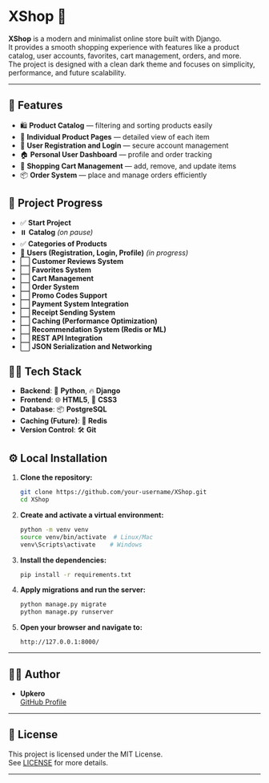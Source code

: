 # XShop 🛒

**XShop** is a modern and minimalist online store built with Django.  
It provides a smooth shopping experience with features like a product catalog, user accounts, favorites, cart management, orders, and more.  
The project is designed with a clean dark theme and focuses on simplicity, performance, and future scalability.

---

## 🚀 Features

- 🛍️ **Product Catalog** — filtering and sorting products easily
- 📄 **Individual Product Pages** — detailed view of each item
- 👤 **User Registration and Login** — secure account management
- 🏠 **Personal User Dashboard** — profile and order tracking
- 🛒 **Shopping Cart Management** — add, remove, and update items
- 📦 **Order System** — place and manage orders efficiently


## 🚧 Project Progress

- ✅ **Start Project**
- ⏸️ **Catalog** *(on pause)*
- ✅ **Categories of Products**
- 🔄 **Users (Registration, Login, Profile)** *(in progress)*
- ⬜ **Customer Reviews System**
- ⬜ **Favorites System**
- ⬜ **Cart Management**
- ⬜ **Order System**
- ⬜ **Promo Codes Support**
- ⬜ **Payment System Integration**
- ⬜ **Receipt Sending System**
- ⬜ **Caching (Performance Optimization)**
- ⬜ **Recommendation System (Redis or ML)**
- ⬜ **REST API Integration**
- ⬜ **JSON Serialization and Networking**


## 🧑‍💻 Tech Stack

- **Backend**: 🐍 **Python**, 🔥 **Django**
- **Frontend**: 🌐 **HTML5**, 🎨 **CSS3**
- **Database**: 📦 **PostgreSQL**
- **Caching (Future)**: 🔑 **Redis**
- **Version Control**: 🛠️ **Git**

<!-- 
## 🚀 Getting Started


### 1. Clone the repository:
```bash
   git clone https://github.com/upkero/XShop.git
```
### 2. Navigate into the project directory:
```bash
   cd XShop
```
### 3. Set up a virtual environment:
```bash
   python -m venv .venv
```
### 4. Activate the virtual environment:
#### - On Windows:
```bash
    .venv\Scripts\activate
```
#### - On macOS/Linux:
```bash
    source .venv/bin/activate
```
### 5. Install the required dependencies:
```bash
   pip install -r requirements.txt
```
### 6. Create migrations for models:
```bash
    python manage.py makemigrations
```
### 7. Apply the database migrations:
```bash
    python manage.py migrate
```
### 8. Run the development server:
```bash
    python manage.py runserver
``` -->
<!-- 
## 🚀 Getting Started

```bash
git clone https://github.com/your-username/XShop.git
cd XShop

python -m venv .venv
source .venv/bin/activate  # Windows: .venv\Scripts\activate

pip install -r requirements.txt
python manage.py makemigrations
python manage.py migrate
python manage.py runserver -->

## ⚙️ Local Installation

1. **Clone the repository:**

   ```bash
   git clone https://github.com/your-username/XShop.git
   cd XShop
   ```

2. **Create and activate a virtual environment:**

   ```bash
   python -m venv venv
   source venv/bin/activate  # Linux/Mac
   venv\Scripts\activate    # Windows
   ```

3. **Install the dependencies:**

   ```bash
   pip install -r requirements.txt
   ```

4. **Apply migrations and run the server:**

   ```bash
   python manage.py migrate
   python manage.py runserver
   ```

5. **Open your browser and navigate to:**

   ```
   http://127.0.0.1:8000/
   ```
---


## 👨‍💻 Author

- **Upkero**  
  [GitHub Profile](https://github.com/upkero)

---

## 📄 License

This project is licensed under the MIT License.  
See [LICENSE](LICENSE) for more details.

---

